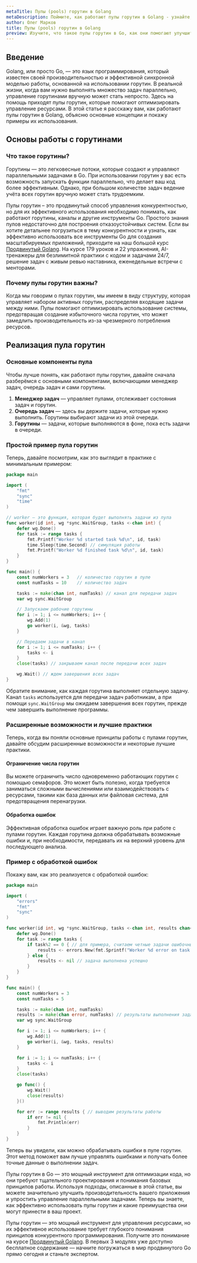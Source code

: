 ```yaml
---
metaTitle: Пулы (pools) горутин в Golang
metaDescription: Поймите, как работают пулы горутин в Golang - узнайте, как они помогают эффективно управлять ресурсами, распределяя задачи между горутинами, и обеспечивают стабильную работу.
author: Олег Марков
title: Пулы (pools) горутин в Golang
preview: Изучите, что такое пулы горутин в Go, как они помогают улучшить производительность и эффективность вашей программы, и как их использовать.
---
```


## Введение

Golang, или просто Go, — это язык программирования, который известен своей производительностью и эффективной синхронной моделью работы, основанной на использовании горутин. В реальной жизни, когда вам нужно выполнять множество задач параллельно, управление горутинами вручную может стать непросто. Здесь на помощь приходят пулы горутин, которые помогают оптимизировать управление ресурсами. В этой статье я расскажу вам, как работают пулы горутин в Golang, объясню основные концепции и покажу примеры их использования. 

## Основы работы с горутинами

### Что такое горутины?

Горутины — это легковесные потоки, которые создают и управляют параллельными задачами в Go. При использовании горутин у вас есть возможность запускать функции параллельно, что делает ваш код более эффективным. Однако, при большом количестве задач ведение учёта всех горутин вручную может стать трудоемким.

Пулы горутин – это продвинутый способ управления конкурентностью, но для их эффективного использования необходимо понимать, как работают горутины, каналы и другие инструменты Go. Простого знания пулов недостаточно для построения отказоустойчивых систем.  Если вы хотите детальнее погрузиться в тему конкурентности и узнать, как эффективно использовать все инструменты Go для создания масштабируемых приложений, приходите на наш большой курс [Продвинутый Golang](https://purpleschool.ru/course/go-advanced?utm_source=knowledgebase&utm_medium=text&utm_campaign=Puly_(pools)_gorutin_v_Golang). На курсе 179 уроков и 22 упражнения, AI-тренажеры для безлимитной практики с кодом и задачами 24/7, решение задач с живым ревью наставника, еженедельные встречи с менторами.

### Почему пулы горутин важны?

Когда мы говорим о пулах горутин, мы имеем в виду структуру, которая управляет набором активных горутин, распределяя входящие задачи между ними. Пулы помогают оптимизировать использование системы, предотвращая создание избыточного числа горутин, что может замедлить производительность из-за чрезмерного потребления ресурсов.

## Реализация пула горутин

### Основные компоненты пула

Чтобы лучше понять, как работают пулы горутин, давайте сначала разберёмся с основными компонентами, включающими менеджер задач, очередь задач и сами горутины.

1. **Менеджер задач** — управляет пулами, отслеживает состояния задач и горутин.
2. **Очередь задач** — здесь вы держите задачи, которые нужно выполнить. Горутины выбирают задачи из этой очереди.
3. **Горутины** — задачи, которые выполняются в фоне, пока есть задачи в очереди.

### Простой пример пула горутин

Теперь, давайте посмотрим, как это выглядит в практике с минимальным примером:

```go
package main

import (
    "fmt"
    "sync"
    "time"
)

// worker — это функция, которая будет выполнять задачи из пула
func worker(id int, wg *sync.WaitGroup, tasks <-chan int) {
    defer wg.Done()
    for task := range tasks {
        fmt.Printf("Worker %d started task %d\n", id, task)
        time.Sleep(time.Second) // симуляция работы
        fmt.Printf("Worker %d finished task %d\n", id, task)
    }
}

func main() {
    const numWorkers = 3   // количество горутин в пуле
    const numTasks = 10    // количество задач

    tasks := make(chan int, numTasks) // канал для передачи задач
    var wg sync.WaitGroup

    // Запускаем рабочие горутины
    for i := 1; i <= numWorkers; i++ {
        wg.Add(1)
        go worker(i, &wg, tasks)
    }

    // Передаем задачи в канал
    for i := 1; i <= numTasks; i++ {
        tasks <- i
    }
    close(tasks) // закрываем канал после передачи всех задач

    wg.Wait() // ждем завершения всех задач
}
```

Обратите внимание, как каждая горутина выполняет отдельную задачу. Канал `tasks` используется для передачи задач работникам, а при помощи `sync.WaitGroup` мы ожидаем завершения всех горутин, прежде чем завершить выполнение программы.

### Расширенные возможности и лучшие практики

Теперь, когда вы поняли основные принципы работы с пулами горутин, давайте обсудим расширенные возможности и некоторые лучшие практики.

#### Ограничение числа горутин

Вы можете ограничить число одновременно работающих горутин с помощью семафоров. Это может быть полезно, когда требуется заниматься сложными вычислениями или взаимодействовать с ресурсами, такими как база данных или файловая система, для предотвращения перенагрузки.

#### Обработка ошибок

Эффективная обработка ошибок играет важную роль при работе с пулами горутин. Каждая горутина должна обрабатывать возможные ошибки и, при необходимости, передавать их на верхний уровень для последующего анализа.

### Пример с обработкой ошибок

Покажу вам, как это реализуется с обработкой ошибок:

```go
package main

import (
    "errors"
    "fmt"
    "sync"
)

func worker(id int, wg *sync.WaitGroup, tasks <-chan int, results chan<- error) {
    defer wg.Done()
    for task := range tasks {
        if task%2 == 0 { // для примера, считаем четные задачи ошибочными
            results <- errors.New(fmt.Sprintf("Worker %d error on task %d", id, task))
        } else {
            results <- nil // задача выполнена успешно
        }
    }
}

func main() {
    const numWorkers = 3
    const numTasks = 5

    tasks := make(chan int, numTasks)
    results := make(chan error, numTasks) // результаты выполнения задач с возможными ошибками
    var wg sync.WaitGroup

    for i := 1; i <= numWorkers; i++ {
        wg.Add(1)
        go worker(i, &wg, tasks, results)
    }

    for i := 1; i <= numTasks; i++ {
        tasks <- i
    }
    close(tasks)

    go func() {
        wg.Wait()
        close(results)
    }()

    for err := range results { // выводим результаты работы
        if err != nil {
            fmt.Println(err)
        }
    }
}
```

Теперь вы увидели, как можно обрабатывать ошибки в пуле горутин. Этот метод поможет вам лучше управлять ошибками и получать более точные данные о выполнении задач.

Пулы горутин в Go — это мощный инструмент для оптимизации кода, но они требуют тщательного проектирования и понимания базовых принципов работы. Используя подходы, описанные в этой статье, вы можете значительно улучшить производительность вашего приложения и упростить управление параллельными задачами. Теперь вы знаете, как эффективно использовать пулы горутин и какие преимущества они могут принести в ваш проект.

Пулы горутин — это мощный инструмент для управления ресурсами, но их эффективное использование требует глубокого понимания принципов конкурентного программирования. Получите это понимание на курсе [Продвинутый Golang](https://purpleschool.ru/course/go-advanced?utm_source=knowledgebase&utm_medium=text&utm_campaign=Puly_(pools)_gorutin_v_Golang). В первых 3 модулях уже доступно бесплатное содержание — начните погружаться в мир продвинутого Go прямо сегодня и станьте экспертом.
